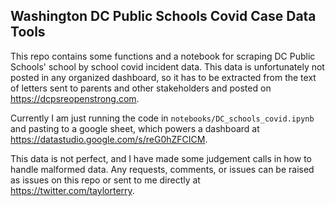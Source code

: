 Washington DC Public Schools Covid Case Data Tools
---

This repo contains some functions and a notebook for scraping DC Public Schools' school by school covid incident data. This data is unfortunately not posted in any organized dashboard, so it has to be extracted from the text of letters sent to parents and other stakeholders and posted on https://dcpsreopenstrong.com.

Currently I am just running the code in `notebooks/DC_schools_covid.ipynb` and pasting to a google sheet, which powers a dashboard at https://datastudio.google.com/s/reG0hZFCICM.

This data is not perfect, and I have made some judgement calls in how to handle malformed data. Any requests, comments, or issues can be raised as issues on this repo or sent to me directly at https://twitter.com/taylorterry.
